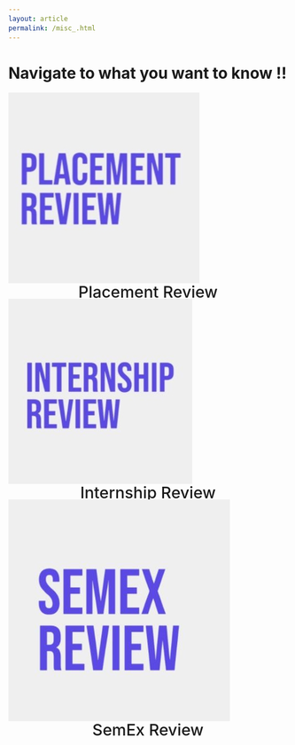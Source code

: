 ```yaml
---
layout: article
permalink: /misc_.html
---
```


# Navigate to what you want to know !!

<style>
  .card__header h4,
  .overlay p {
    text-align: center;
    margin: 0;
    padding: 0;
    line-height: 25px;
  }
</style>



<div class="grid">
  <div class="cell cell--12 cell--md-6 cell--lg-4 content p-2">
    <div class="card">
      <a href="/placement.html">
        <div class="card__image card--clickable">
          <img class="image" src="\Image\Review\3Placement.jpeg" />
        </div>
      </a>
      <div class="card__content">
        <div class="card__header">
          <h4 style=" font-weight: 500; font-size: 1.8rem;">Placement Review</h4>
        </div>
      </div>
    </div>
  </div>
  <div class="cell cell--12 cell--md-6 cell--lg-4 content p-2">
    <div class="card">
      <a href="/intern.html">
        <div class="card__image card--clickable">
          <img class="image" src="\Image\Review\3Intern.jpeg" />
        </div>
      </a>
      <div class="card__content">
        <div class="card__header">
          <h4 style=" font-weight: 500; font-size: 1.8rem;">Internship Review</h4>
        </div>
      </div>
    </div>
  </div>
  <div class="cell cell--12 cell--md-6 cell--lg-4 content p-2">
    <div class="card">
      <a href="/semex.html">
        <div class="card__image card--clickable">
          <img class="image" src="\Image\Review\3SemEx.jpeg" />
        </div>
      </a>
      <div class="card__content">
        <div class="card__header">
          <h4 style=" font-weight: 500; font-size: 1.8rem;">SemEx Review</h4>
        </div>
      </div>
    </div>
  </div>
</div>

